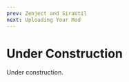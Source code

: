```yaml
---
prev: Zenject and SiraUtil
next: Uploading Your Mod
---
```


# Under Construction

Under construction.
